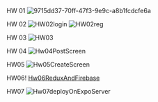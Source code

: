 HW 01
![9715dd37-70ff-47f3-9e9c-a8b1fcdcfe6a](https://user-images.githubusercontent.com/102535915/203395908-d0b2afde-0a7e-4592-aed9-78119ec1cc5e.jpg)

HW 02
![HW02login](https://user-images.githubusercontent.com/102535915/204680063-62ac0f0a-09b1-4f5a-add0-7328f30f9319.jpg)
![HW02reg](https://user-images.githubusercontent.com/102535915/204680068-7f2024b1-b3dc-4719-84c0-8e62719103c7.jpg)

HW 03
![HW03](https://user-images.githubusercontent.com/102535915/204964419-35affd4f-a16d-4100-bfbf-41830034b2f2.jpg)

HW 04
![Hw04PostScreen](https://user-images.githubusercontent.com/102535915/204998605-015e1d51-6d36-4ee2-96e1-d705ce9eb562.jpg)

HW05
![Hw05CreateScreen](https://user-images.githubusercontent.com/102535915/205254611-bbd98681-5290-4c04-8b51-a2c178b98524.jpg)

HW06!
[Hw06ReduxAndFirebase](https://user-images.githubusercontent.com/102535915/205429783-629b0c5c-8cf5-4c24-9fe1-96aa8729bda9.jpg)

HW07
![Hw07deployOnExpoServer](https://user-images.githubusercontent.com/102535915/205429804-58d0f122-eac5-4254-84d0-92c2e93b6f57.jpg)
